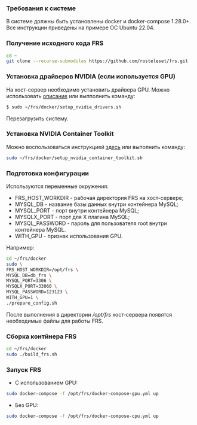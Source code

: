 ### Требования к системе
В системе должны быть установлены docker и docker-compose 1.28.0+. Все инструкции приведены на примере ОС Ubuntu 22.04.

### Получение исходного кода FRS
```bash
cd ~
git clone --recurse-submodules https://github.com/rosteleset/frs.git
```

### Установка драйверов NVIDIA (если используется GPU)
На хост-сервер необходимо установить драйвера GPU. Можно использовать [описание](https://docs.nvidia.com/datacenter/tesla/tesla-installation-notes/index.html#ubuntu-lts) или выпполнить команду:
```bash
$ sudo ~/frs/docker/setup_nvidia_drivers.sh
```
Перезагрузить систему.

### Установка NVIDIA Container Toolkit
Можно воспользоваться инструкцией [здесь](https://docs.nvidia.com/datacenter/cloud-native/container-toolkit/install-guide.html#getting-started) или выполнить команду:
```bash
sudo ~/frs/docker/setup_nvidia_container_toolkit.sh
```

### Подготовка конфигурации
Используются переменные окружения:
* FRS_HOST_WORKDIR - рабочая директория FRS на хост-сервере;
* MYSQL_DB - название базы данных внутри контейнера MySQL;
* MYSQL_PORT - порт внутри контейнера MySQL;
* MYSQLX_PORT - порт для X плагина MySQL;
* MYSQL_PASSWORD - пароль для пользователя root внутри контейнера MySQL.
* WITH_GPU - признак использования GPU.

Например:
```bash
cd ~/frs/docker
sudo \
FRS_HOST_WORKDIR=/opt/frs \
MYSQL_DB=db_frs \
MYSQL_PORT=3306 \
MYSQLX_PORT=33060 \
MYSQL_PASSWORD=123123 \
WITH_GPU=1 \
./prepare_config.sh
```
После выполнения в директории */opt/frs* хост-сервера появятся необходимые файлы для работы FRS.

### Сборка контйнера FRS
```bash
cd ~/frs/docker
sudo ./build_frs.sh
```

### Запуск FRS
* С использованием GPU:
```bash
sudo docker-compose -f /opt/frs/docker-compose-gpu.yml up
```
* Без GPU:
```bash
sudo docker-compose -f /opt/frs/docker-compose-cpu.yml up
```

